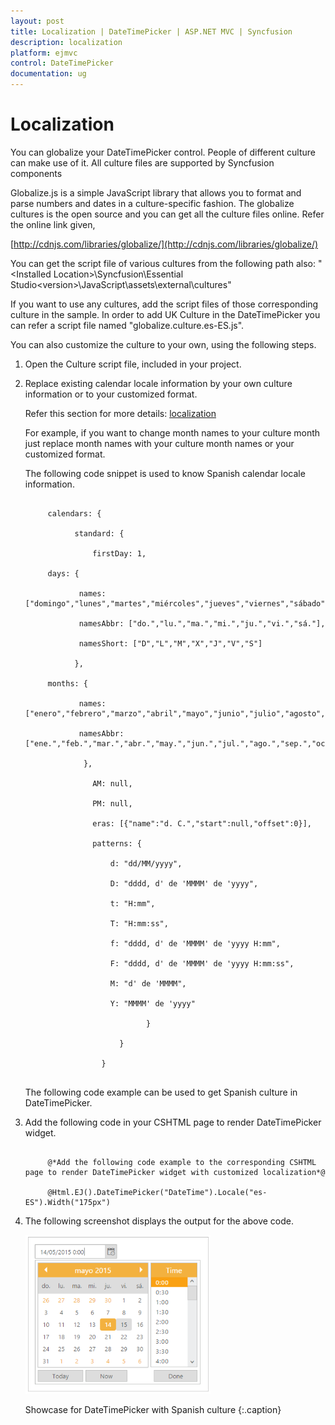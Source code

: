 ```yaml
---
layout: post
title: Localization | DateTimePicker | ASP.NET MVC | Syncfusion
description: localization
platform: ejmvc
control: DateTimePicker
documentation: ug
---
```


# Localization

You can globalize your DateTimePicker control. People of different culture can make use of it. All culture files are supported by Syncfusion components

Globalize.js is a simple JavaScript library that allows you to format and parse numbers and dates in a culture-specific fashion. The globalize cultures is the open source and you can get all the culture files online. Refer the online link given,

[http://cdnjs.com/libraries/globalize/](http://cdnjs.com/libraries/globalize/)

You can get the script file of various cultures from the following path also:
"&lt;Installed Location&gt;\Syncfusion\Essential Studio\<version>\JavaScript\assets\external\cultures"

If you want to use any cultures, add the script files of those corresponding culture in the sample. In order to add UK Culture in the DateTimePicker you can refer a script file named "globalize.culture.es-ES.js". 

You can also customize the culture to your own, using the following steps.

1. Open the Culture script file, included in your project.
2. Replace existing calendar locale information by your own culture information or to your customized format.

   Refer this section for more details: [localization](http://help.syncfusion.com/aspnetmvc/datetimepicker/localization)

   For example, if you want to change month names to your culture month just replace month names with your culture month names or your customized format.

   The following code snippet is used to know Spanish calendar locale information.

   ~~~ cshtml
        
		calendars: {

              standard: {

                  firstDay: 1,

		days: {

			   names: ["domingo","lunes","martes","miércoles","jueves","viernes","sábado"],

			   namesAbbr: ["do.","lu.","ma.","mi.","ju.","vi.","sá."],

			   namesShort: ["D","L","M","X","J","V","S"]

              },

		months: {

			   names: ["enero","febrero","marzo","abril","mayo","junio","julio","agosto","septiembre","octubre","noviembre","diciembre",""],

			   namesAbbr: ["ene.","feb.","mar.","abr.","may.","jun.","jul.","ago.","sep.","oct.","nov.","dic.",""]

                },

                  AM: null,

                  PM: null,

                  eras: [{"name":"d. C.","start":null,"offset":0}],

                  patterns: {

                      d: "dd/MM/yyyy",

                      D: "dddd, d' de 'MMMM' de 'yyyy",

                      t: "H:mm",

                      T: "H:mm:ss",

                      f: "dddd, d' de 'MMMM' de 'yyyy H:mm",

                      F: "dddd, d' de 'MMMM' de 'yyyy H:mm:ss",

                      M: "d' de 'MMMM",

                      Y: "MMMM' de 'yyyy"

                              }

                        }

                    }
     

   ~~~
   
   
   The following code example can be used to get Spanish culture in DateTimePicker.

3. Add the following code in your CSHTML page to render DateTimePicker widget.

   ~~~ cshtml
	 
	    @*Add the following code example to the corresponding CSHTML page to render DateTimePicker widget with customized localization*@

		@Html.EJ().DateTimePicker("DateTime").Locale("es-ES").Width("175px")

   ~~~
   
   
4. The following screenshot displays the output for the above code.

	![](Localization_images/Localization_img1.png)

    Showcase for DateTimePicker with Spanish culture
    {:.caption}


